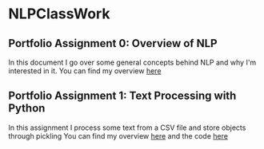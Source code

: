 # NLPClassWork

## Portfolio Assignment 0: Overview of NLP
In this document I go over some general concepts behind NLP and why I'm interested in it.
You can find my overview [here](<Assignment 0/Overview of NLP.pdf>)

## Portfolio Assignment 1: Text Processing with Python
In this assignment I process some text from a CSV file and store objects through pickling
You can find my overview [here](<Assignment 1/Overview.txt>) and the code [here](<Assignment 1/Homework1_jph200000.py>)
